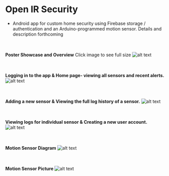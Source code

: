 # Open IR Security

* Android app for custom home security using Firebase storage / authentication and an Arduino-programmed motion sensor. Details and description forthcoming
  <br/> <br/> <br/>

**Poster Showcase and Overview** Click image to see full size
![alt text](https://raw.githubusercontent.com/prestondcarroll/projects/master/Open_IR_Security_Android_App/CSCI%20412%20-%20Mobile%20Device%20Poster.jpg)
  <br/> <br/> <br/>

**Logging in to the app & Home page- viewing all sensors and recent alerts.**
![alt text](https://raw.githubusercontent.com/prestondcarroll/projects/master/Open_IR_Security_Android_App/screen_shots_1.png)
  <br/> <br/> <br/>

**Adding a new sensor & Viewing the full log history of a sensor.**
![alt text](https://raw.githubusercontent.com/prestondcarroll/projects/master/Open_IR_Security_Android_App/screenshots_2.png)
  <br/> <br/> <br/>

**Viewing logs for individual sensor & Creating a new user account.**
![alt text](https://raw.githubusercontent.com/prestondcarroll/projects/master/Open_IR_Security_Android_App/screenshots_3.png)
  <br/> <br/> <br/>

**Motion Sensor Diagram**
![alt text](https://raw.githubusercontent.com/prestondcarroll/projects/master/Open_IR_Security_Android_App/motion_sensor.png)
  <br/> <br/> <br/>

**Motion Sensor Picture**
![alt text](https://raw.githubusercontent.com/prestondcarroll/projects/master/Open_IR_Security_Android_App/motion_sensor_pic.jpg)
  <br/> <br/> <br/>
